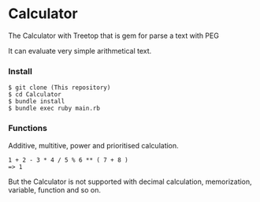 # Calculator
The Calculator with Treetop that is gem for parse a text with PEG

It can evaluate very simple arithmetical text.

### Install
```
$ git clone (This repository)
$ cd Calculator
$ bundle install
$ bundle exec ruby main.rb
```

### Functions

Additive, multitive, power and prioritised calculation.
```
1 + 2 - 3 * 4 / 5 % 6 ** ( 7 + 8 )
=> 1
```
But the Calculator is not supported with decimal calculation, memorization, variable, function and so on.

